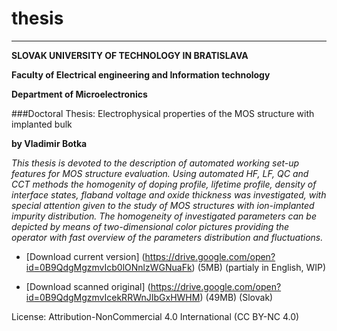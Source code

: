 # thesis
------------------------------------------------------------------------------------------------
**SLOVAK UNIVERSITY OF TECHNOLOGY IN BRATISLAVA**

**Faculty of Electrical engineering and Information technology**

**Department of Microelectronics**

###Doctoral Thesis: Electrophysical properties of the MOS structure with implanted bulk

**by Vladimir Botka**

*This thesis is devoted to the description of automated working set-up features for MOS
structure evaluation. Using automated HF, LF, QC and CCT methods the homogenity
of doping profile, lifetime profile, density of interface states, flaband voltage and oxide
thickness was investigated, with special attention given to the study of MOS structures
with ion-implanted impurity distribution. The homogeneity of investigated parameters
can be depicted by means of two-dimensional color pictures providing the operator with
fast overview of the parameters distribution and fluctuations.*

- [Download current version]
(https://drive.google.com/open?id=0B9QdgMgzmvIcb0lONnlzWGNuaFk) (5MB) (partialy in English, WIP)

- [Download scanned original]
(https://drive.google.com/open?id=0B9QdgMgzmvIcekRRWnJIbGxHWHM) (49MB) (Slovak)

License: Attribution-NonCommercial 4.0 International (CC BY-NC 4.0)
